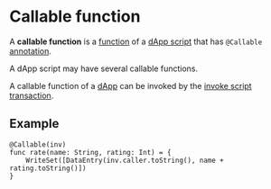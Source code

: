 # Callable function

A **callable function** is a [function](/ride/functions.md) of a [dApp script](/ride/script/script-types/dapp-script.md) that has `@Callable` [annotation](/ride/annotations.md).

A dApp script may have several callable functions.

A callable function of a [dApp](/blockchain/dapp.md) can be invoked by the [invoke script transaction](/blockchain/transaction-type/invoke-script-transaction.md).

## Example

``` ride
@Callable(inv)
func rate(name: String, rating: Int) = {
    WriteSet([DataEntry(inv.caller.toString(), name + rating.toString()])
}
```
